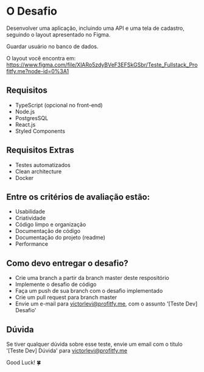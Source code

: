 # **O Desafio**

Desenvolver uma aplicação, incluindo uma API e uma tela de cadastro, seguindo o layout apresentado no Figma.

Guardar usuário no banco de dados.

O layout você encontra em: https://www.figma.com/file/XlARo5zdyBVeF3EFSkGSbr/Teste_Fullstack_Profitfy.me?node-id=0%3A1


## Requisitos

- TypeScript (opcional no front-end)
- Node.js
- PostgresSQL
- React.js
- Styled Components

## Requisitos Extras

- Testes automatizados
- Clean architecture
- Docker

## Entre os critérios de avaliação estão:

- Usabilidade
- Criatividade
- Código limpo e organização
- Documentação de código
- Documentação do projeto (readme)
- Performance

## Como devo entregar o desafio?

- Crie uma branch a partir da branch master deste respositório
- Implemente o desafio de código
- Faça um push de sua branch com o desafio implementado
- Crie um pull request para branch master
- Envie um e-mail para victorlevi@profitfy.me, com o assunto '[Teste Dev] Desafio'

## Dúvida

Se tiver qualquer dúvida sobre esse teste, envie um email com o título '[Teste Dev] Dúvida' para victorlevi@profitfy.me

Good Luck! 🍀
